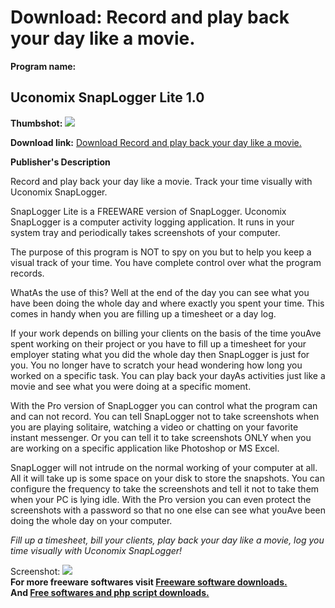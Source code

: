 # Download: Record and play back your day like a movie. 

**Program name:**

## Uconomix SnapLogger Lite 1.0

  
**Thumbshot:** ![](http://www.freewarefiles.com/screenshot/snaploggerlite_md.jpg)   
  
**Download link:** [Download Record and play back your day like a movie. ](http://freesoftwares.boysofts.com/Uconomix-SnapLogger-Lite_program_33909.html)  
  


**Publisher's Description**  
  


Record and play back your day like a movie. Track your time visually with Uconomix SnapLogger.   
  
SnapLogger Lite is a FREEWARE version of SnapLogger. Uconomix SnapLogger is a computer activity logging application. It runs in your system tray and periodically takes screenshots of your computer.   
  
The purpose of this program is NOT to spy on you but to help you keep a visual track of your time. You have complete control over what the program records.   
  
WhatAs the use of this? Well at the end of the day you can see what you have been doing the whole day and where exactly you spent your time. This comes in handy when you are filling up a timesheet or a day log.   
  
If your work depends on billing your clients on the basis of the time youAve spent working on their project or you have to fill up a timesheet for your employer stating what you did the whole day then SnapLogger is just for you. You no longer have to scratch your head wondering how long you worked on a specific task. You can play back your dayAs activities just like a movie and see what you were doing at a specific moment.   
  
With the Pro version of SnapLogger you can control what the program can and can not record. You can tell SnapLogger not to take screenshots when you are playing solitaire, watching a video or chatting on your favorite instant messenger. Or you can tell it to take screenshots ONLY when you are working on a specific application like Photoshop or MS Excel.   
  
SnapLogger will not intrude on the normal working of your computer at all. All it will take up is some space on your disk to store the snapshots. You can configure the frequency to take the screenshots and tell it not to take them when your PC is lying idle. With the Pro version you can even protect the screenshots with a password so that no one else can see what youAve been doing the whole day on your computer.   
  
_Fill up a timesheet, bill your clients, play back your day like a movie, log you time visually with Uconomix SnapLogger!_

  
  
Screenshot: ![](http://www.freewarefiles.com/screenshot/snaploggerlite.jpg)   
**For more freeware softwares visit [Freeware software downloads.](http://freesoftwares.boysofts.com/)**   
**And [Free softwares and php script downloads.](http://www.boysofts.com/)**
